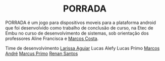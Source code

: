 <h1 align="center"> PORRADA </h1>


PORRADA é um jogo para dispositivos moveis para a plataforma android que foi desenvolvido como trabalho de conclusão de curso, na Etec de Embu no curso de desenvolvimento de sistemas, sob orientação dos professores Aline Francisca e [Marcos Costa](http://www.marcoscosta.eti.br/).

Time de desenvolvimento
[Larissa Aguiar](https://github.com/Yuukilari)
Lucas Alefy
Lucas Primo
[Marcos André](https://github.com/marcos064)
[Marcus Primo](https://github.com/MarcsPrimo)
[Renan Santos](https://github.com/RenanSN)
